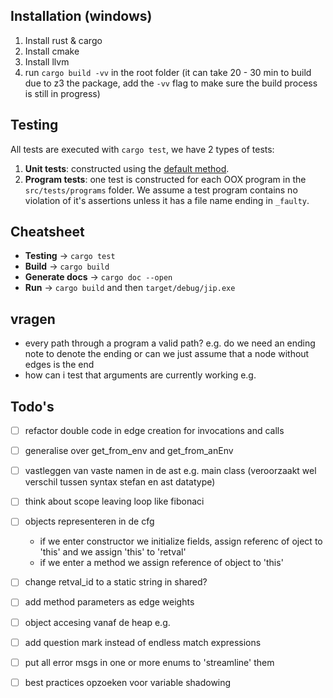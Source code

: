 ## Installation (windows)
1. Install rust & cargo
2. Install cmake 
3. Install llvm
4. run `cargo build -vv` in the root folder (it can take 20 - 30 min to build due to z3 the package, add the `-vv` flag to make sure the build process is still in progress)

## Testing
All tests are executed with `cargo test`, we have 2 types of tests:

1. **Unit tests**: constructed using the [default method](https://doc.rust-lang.org/rust-by-example/testing/unit_testing.html).
1. **Program tests**: one test is constructed for each OOX program in the `src/tests/programs` folder. We assume a test program contains no violation of it's assertions unless it has a file name ending in `_faulty`.

## Cheatsheet
- **Testing** -> `cargo test`
- **Build** -> `cargo build`
- **Generate docs** -> `cargo doc --open`
- **Run** -> `cargo build` and then `target/debug/jip.exe`

## vragen
- every path through a program a valid path? e.g. do we need an ending note to denote the ending or can we just assume that a node without edges is the end
- how can i test that arguments are currently working e.g. 

## Todo's
- [ ] refactor double code in edge creation for invocations and calls
- [ ] generalise over get_from_env and get_from_anEnv
- [ ] vastleggen van vaste namen in de ast e.g. main class (veroorzaakt wel verschil tussen syntax stefan en ast datatype)
- [ ] think about scope leaving loop like fibonaci
- [ ] objects representeren in de cfg
    - if we enter constructor we initialize fields, assign referenc of oject to 'this' and we assign 'this' to 'retval'
    - if we enter a method we assign reference of object to 'this'

- [ ] change retval_id to a static string in shared?
- [ ] add method parameters as edge weights

- [ ] object accesing vanaf de heap e.g.
- [ ] add question mark instead of endless match expressions

- [ ] put all error msgs in one or more enums to 'streamline' them
- [ ] best practices opzoeken voor variable shadowing